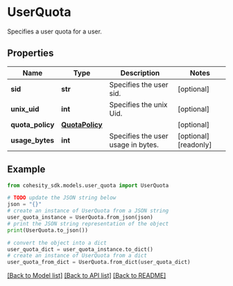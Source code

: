 # UserQuota

Specifies a user quota for a user.

## Properties

Name | Type | Description | Notes
------------ | ------------- | ------------- | -------------
**sid** | **str** | Specifies the user sid. | [optional] 
**unix_uid** | **int** | Specifies the unix Uid. | [optional] 
**quota_policy** | [**QuotaPolicy**](QuotaPolicy.md) |  | [optional] 
**usage_bytes** | **int** | Specifies the user usage in bytes. | [optional] [readonly] 

## Example

```python
from cohesity_sdk.models.user_quota import UserQuota

# TODO update the JSON string below
json = "{}"
# create an instance of UserQuota from a JSON string
user_quota_instance = UserQuota.from_json(json)
# print the JSON string representation of the object
print(UserQuota.to_json())

# convert the object into a dict
user_quota_dict = user_quota_instance.to_dict()
# create an instance of UserQuota from a dict
user_quota_from_dict = UserQuota.from_dict(user_quota_dict)
```
[[Back to Model list]](../README.md#documentation-for-models) [[Back to API list]](../README.md#documentation-for-api-endpoints) [[Back to README]](../README.md)


